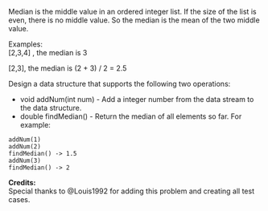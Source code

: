 Median is the middle value in an ordered integer list. If the size of the list is even, there is no middle value. So the median is the mean of the two middle value.

Examples:  
[2,3,4] , the median is 3

[2,3], the median is (2 + 3) / 2 = 2.5

Design a data structure that supports the following two operations:

* void addNum(int num) - Add a integer number from the data stream to the data structure.
* double findMedian() - Return the median of all elements so far.
For example:
```
addNum(1)
addNum(2)
findMedian() -> 1.5
addNum(3) 
findMedian() -> 2
```

**Credits:**  
Special thanks to @Louis1992 for adding this problem and creating all test cases.

